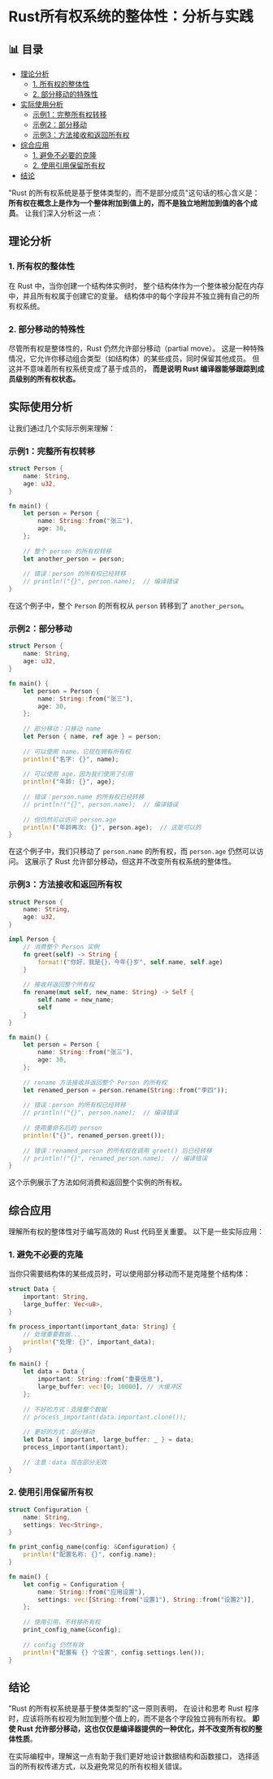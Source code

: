 ﻿# Rust所有权系统的整体性：分析与实践


## 📊 目录

- [理论分析](#理论分析)
  - [1. 所有权的整体性](#1-所有权的整体性)
  - [2. 部分移动的特殊性](#2-部分移动的特殊性)
- [实际使用分析](#实际使用分析)
  - [示例1：完整所有权转移](#示例1完整所有权转移)
  - [示例2：部分移动](#示例2部分移动)
  - [示例3：方法接收和返回所有权](#示例3方法接收和返回所有权)
- [综合应用](#综合应用)
  - [1. 避免不必要的克隆](#1-避免不必要的克隆)
  - [2. 使用引用保留所有权](#2-使用引用保留所有权)
- [结论](#结论)


"Rust 的所有权系统是基于整体类型的，而不是部分成员"这句话的核心含义是：
**所有权在概念上是作为一个整体附加到值上的，而不是独立地附加到值的各个成员**。
让我们深入分析这一点：

## 理论分析

### 1. 所有权的整体性

在 Rust 中，当你创建一个结构体实例时，
整个结构体作为一个整体被分配在内存中，并且所有权属于创建它的变量。
结构体中的每个字段并不独立拥有自己的所有权系统。

### 2. 部分移动的特殊性

尽管所有权是整体性的，Rust 仍然允许部分移动（partial move）。
这是一种特殊情况，它允许你移动组合类型（如结构体）的某些成员，同时保留其他成员。
但这并不意味着所有权系统变成了基于成员的，
**而是说明 Rust 编译器能够跟踪到成员级别的所有权状态。**

## 实际使用分析

让我们通过几个实际示例来理解：

### 示例1：完整所有权转移

```rust
struct Person {
    name: String,
    age: u32,
}

fn main() {
    let person = Person {
        name: String::from("张三"),
        age: 30,
    };
    
    // 整个 person 的所有权转移
    let another_person = person;
    
    // 错误：person 的所有权已经转移
    // println!("{}", person.name);  // 编译错误
}
```

在这个例子中，整个 `Person` 的所有权从 `person` 转移到了 `another_person`。

### 示例2：部分移动

```rust
struct Person {
    name: String,
    age: u32,
}

fn main() {
    let person = Person {
        name: String::from("张三"),
        age: 30,
    };
    
    // 部分移动：只移动 name
    let Person { name, ref age } = person;
    
    // 可以使用 name，它现在拥有所有权
    println!("名字: {}", name);
    
    // 可以使用 age，因为我们使用了引用
    println!("年龄: {}", age);
    
    // 错误：person.name 的所有权已经转移
    // println!("{}", person.name);  // 编译错误
    
    // 但仍然可以访问 person.age
    println!("年龄再次: {}", person.age);  // 这是可以的
}
```

在这个例子中，我们只移动了 `person.name` 的所有权，而 `person.age` 仍然可以访问。
这展示了 Rust 允许部分移动，但这并不改变所有权系统的整体性。

### 示例3：方法接收和返回所有权

```rust
struct Person {
    name: String,
    age: u32,
}

impl Person {
    // 消费整个 Person 实例
    fn greet(self) -> String {
        format!("你好，我是{}，今年{}岁", self.name, self.age)
    }
    
    // 接收并返回整个所有权
    fn rename(mut self, new_name: String) -> Self {
        self.name = new_name;
        self
    }
}

fn main() {
    let person = Person {
        name: String::from("张三"),
        age: 30,
    };
    
    // rename 方法接收并返回整个 Person 的所有权
    let renamed_person = person.rename(String::from("李四"));
    
    // 错误：person 的所有权已经转移
    // println!("{}", person.name);  // 编译错误
    
    // 使用重命名后的 person
    println!("{}", renamed_person.greet());
    
    // 错误：renamed_person 的所有权在调用 greet() 后已经转移
    // println!("{}", renamed_person.name);  // 编译错误
}
```

这个示例展示了方法如何消费和返回整个实例的所有权。

## 综合应用

理解所有权的整体性对于编写高效的 Rust 代码至关重要。
以下是一些实际应用：

### 1. 避免不必要的克隆

当你只需要结构体的某些成员时，可以使用部分移动而不是克隆整个结构体：

```rust
struct Data {
    important: String,
    large_buffer: Vec<u8>,
}

fn process_important(important_data: String) {
    // 处理重要数据...
    println!("处理: {}", important_data);
}

fn main() {
    let data = Data {
        important: String::from("重要信息"),
        large_buffer: vec![0; 10000], // 大缓冲区
    };
    
    // 不好的方式：克隆整个数据
    // process_important(data.important.clone());
    
    // 更好的方式：部分移动
    let Data { important, large_buffer: _ } = data;
    process_important(important);
    
    // 注意：data 现在部分无效
}
```

### 2. 使用引用保留所有权

```rust
struct Configuration {
    name: String,
    settings: Vec<String>,
}

fn print_config_name(config: &Configuration) {
    println!("配置名称: {}", config.name);
}

fn main() {
    let config = Configuration {
        name: String::from("应用设置"),
        settings: vec![String::from("设置1"), String::from("设置2")],
    };
    
    // 使用引用，不转移所有权
    print_config_name(&config);
    
    // config 仍然有效
    println!("配置有 {} 个设置", config.settings.len());
}
```

## 结论

"Rust 的所有权系统是基于整体类型的"这一原则表明，
在设计和思考 Rust 程序时，应该将所有权视为附加到整个值上的，而不是各个字段独立拥有所有权。
**即使 Rust 允许部分移动，这也仅仅是编译器提供的一种优化，并不改变所有权的整体性质**。

在实际编程中，理解这一点有助于我们更好地设计数据结构和函数接口，
选择适当的所有权传递方式，以及避免常见的所有权相关错误。
